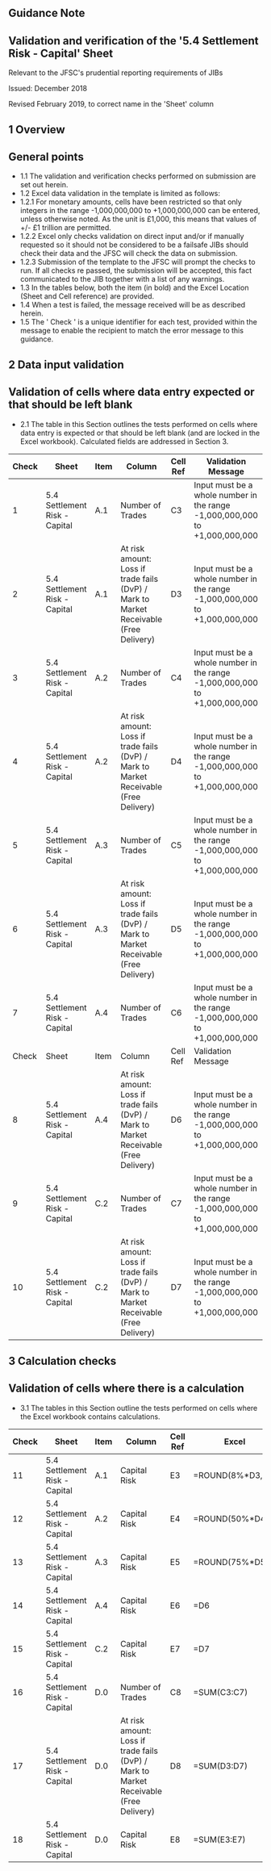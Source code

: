 
## Guidance Note

## Validation and verification of the '5.4 Settlement Risk - Capital' Sheet

Relevant to the JFSC's prudential reporting requirements of JIBs

Issued: December 2018

Revised February 2019, to correct name in the 'Sheet' column

## 1 Overview

## General points

- 1.1 The validation and verification checks performed on submission are set out herein.
- 1.2 Excel data validation in the template is limited as follows:
- 1.2.1 For monetary amounts, cells have been restricted so that only integers in the range -1,000,000,000 to +1,000,000,000 can be entered, unless otherwise noted. As the unit is £1,000, this means that values of +/- £1 trillion are permitted.
- 1.2.2 Excel only checks validation on direct input and/or if manually requested so it should not be considered to be a failsafe JIBs should check their data and the JFSC will check the data on submission.
- 1.2.3 Submission of the template to the JFSC will prompt the checks to run. If all checks re passed, the submission will be accepted, this fact communicated to the JIB together with a list of any warnings.
- 1.3 In the tables below, both the item (in bold) and the Excel Location (Sheet and Cell reference) are provided.
- 1.4 When a test is failed, the message received will be as described herein.
- 1.5 The ' Check ' is a unique identifier for each test, provided within the message to enable the recipient to match the error message to this guidance.

## 2 Data input validation

## Validation of cells where data entry expected or that should be left blank

- 2.1 The table in this Section outlines the tests performed on cells where data entry is expected or that should be left blank (and are locked in the Excel workbook). Calculated fields are addressed in Section 3.

|   Check | Sheet                          | Item   | Column                                                                                  | Cell  Ref   | Validation Message                                                          |
|---------|--------------------------------|--------|-----------------------------------------------------------------------------------------|-------------|-----------------------------------------------------------------------------|
|       1 | 5.4 Settlement  Risk - Capital | A.1    | Number of Trades                                                                        | C3          | Input must be a whole number in the range -1,000,000,000 to  +1,000,000,000 |
|       2 | 5.4 Settlement  Risk - Capital | A.1    | At risk amount: Loss if trade  fails (DvP) / Mark to Market  Receivable (Free Delivery) | D3          | Input must be a whole number in the range -1,000,000,000 to  +1,000,000,000 |
|       3 | 5.4 Settlement  Risk - Capital | A.2    | Number of Trades                                                                        | C4          | Input must be a whole number in the range -1,000,000,000 to  +1,000,000,000 |
|       4 | 5.4 Settlement  Risk - Capital | A.2    | At risk amount: Loss if trade  fails (DvP) / Mark to Market  Receivable (Free Delivery) | D4          | Input must be a whole number in the range -1,000,000,000 to  +1,000,000,000 |
|       5 | 5.4 Settlement  Risk - Capital | A.3    | Number of Trades                                                                        | C5          | Input must be a whole number in the range -1,000,000,000 to  +1,000,000,000 |
|       6 | 5.4 Settlement  Risk - Capital | A.3    | At risk amount: Loss if trade  fails (DvP) / Mark to Market  Receivable (Free Delivery) | D5          | Input must be a whole number in the range -1,000,000,000 to  +1,000,000,000 |
|       7 | 5.4 Settlement  Risk - Capital | A.4    | Number of Trades                                                                        | C6          | Input must be a whole number in the range -1,000,000,000 to  +1,000,000,000 |
|   Check | Sheet                          | Item   | Column                                                                                  | Cell  Ref   | Validation Message                                                          |
|       8 | 5.4 Settlement  Risk - Capital | A.4    | At risk amount: Loss if trade  fails (DvP) / Mark to Market  Receivable (Free Delivery) | D6          | Input must be a whole number in the range -1,000,000,000 to  +1,000,000,000 |
|       9 | 5.4 Settlement  Risk - Capital | C.2    | Number of Trades                                                                        | C7          | Input must be a whole number in the range -1,000,000,000 to  +1,000,000,000 |
|      10 | 5.4 Settlement  Risk - Capital | C.2    | At risk amount: Loss if trade  fails (DvP) / Mark to Market  Receivable (Free Delivery) | D7          | Input must be a whole number in the range -1,000,000,000 to  +1,000,000,000 |

## 3 Calculation checks

## Validation of cells where there is a calculation

- 3.1 The tables in this Section outline the tests performed on cells where the Excel workbook contains calculations.

|   Check | Sheet                         | Item   | Column                                                                                 | Cell  Ref   | Excel            |
|---------|-------------------------------|--------|----------------------------------------------------------------------------------------|-------------|------------------|
|      11 | 5.4 Settlement Risk - Capital | A.1    | Capital Risk                                                                           | E3          | =ROUND(8%*D3,0)  |
|      12 | 5.4 Settlement Risk - Capital | A.2    | Capital Risk                                                                           | E4          | =ROUND(50%*D4,0) |
|      13 | 5.4 Settlement Risk - Capital | A.3    | Capital Risk                                                                           | E5          | =ROUND(75%*D5,0) |
|      14 | 5.4 Settlement Risk - Capital | A.4    | Capital Risk                                                                           | E6          | =D6              |
|      15 | 5.4 Settlement Risk - Capital | C.2    | Capital Risk                                                                           | E7          | =D7              |
|      16 | 5.4 Settlement Risk - Capital | D.0    | Number of Trades                                                                       | C8          | =SUM(C3:C7)      |
|      17 | 5.4 Settlement Risk - Capital | D.0    | At risk amount: Loss if trade fails (DvP) /  Mark to Market Receivable (Free Delivery) | D8          | =SUM(D3:D7)      |
|      18 | 5.4 Settlement Risk - Capital | D.0    | Capital Risk                                                                           | E8          | =SUM(E3:E7)      |